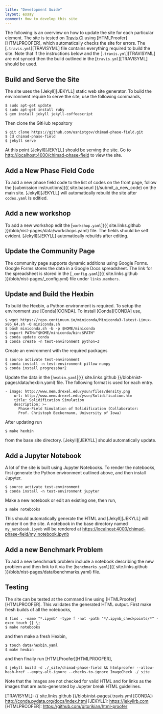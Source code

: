 ```yaml
---
title: "Development Guide"
layout: essay
comment: How to develop this site
---
```


The following is an overview on how to update the site for each
particular element. The site is tested on
[Travis CI](https://travis-ci.org/usnistgov/chimad-phase-field) using
[HTMLProofer][HTMLPROOFER], which automatically checks the site for
errors. The [`.travis.yml`][TRAVISYML] file contains everything
required to build the site. Note that if the instructions below and
the [`.travis.yml`][TRAVISYML] are not synced then the build outlined
in the [`travis.yml`][TRAVISYML] should be used.

## Build and Serve the Site

The site uses the [Jekyll][JEKYLL] static web site
generator. To build the environment require to serve the site, use the
following commands,

    $ sudo apt-get update
    $ sudo apt-get install ruby
    $ gem install jekyll jekyll-coffeescript

Then clone the GitHub repository

    $ git clone https://github.com/usnistgov/chimad-phase-field.git
    $ cd chimad-phase-field
    $ jekyll serve

At this point [Jekyll][JEKYLL] should be serving the site. Go to
[http://localhost:4000/chimad-phase-field](http://localhost:4000/chimad-phase-field])
to view the site.

## Add a New Phase Field Code

To add a new phase field code to the list of codes on the front page,
follow the [submission instructions]({{ site.baseurl
}}/submit_a_new_code) on the main site. [Jekyll][JEKYLL] will
automatically rebuild the site after `codes.yaml` is editied.

## Add a new workshop

To add a new workshop edit the [`workshop.yaml`]({{ site.links.github
}}/blob/nist-pages/data/workshops.yaml) file. The fields should be
self evident. [Jekyll][JEKYLL] automatically rebuilds after editing.

## Update the Community Page

The community page supports dynamic additions using Google
Forms. Google Forms stores the data in a Google Docs spreadsheet. The
link for the spreadsheet is stored in the [`_config.yaml`]({{
site.links.github }}/blob/nist-pages/_config.yml) file under
`links.members`.

## Update and Build the Hexbin

To build the Hexbin, a Python environment is required. To setup the
environment use [Conda][CONDA]. To install [Conda][CONDA] use,

    $ wget https://repo.continuum.io/miniconda/Miniconda3-latest-Linux-x86_64.sh -O miniconda.sh
    $ bash miniconda.sh -b -p $HOME/miniconda
    $ export PATH="$HOME/miniconda/bin:$PATH"
    $ conda update conda
    $ conda create -n test-environment python=3

Create an environment with the required packages

    $ source activate test-environment
    $ conda install -n test-environment pillow numpy
    $ conda install progressbar2

Update the data in the [`hexbin.yaml`]({{ site.links.github
}}/blob/nist-pages/data/hexbin.yaml) file. The following format is used for each entry.

    - image: http://www.mem.drexel.edu/ysun/files/density.png
        url: http://www.mem.drexel.edu/ysun/Solidification.htm
        title: Solidification Simulation
        description: >-
          Phase-Field Simulation of Solidification (Collaborator:
          Prof. Christoph Beckermann, University of Iowa)

After updating run

    $ make hexbin

from the base site directory. [Jekyll][JEKYLL] should automatically
update.

## Add a Jupyter Notebook

A lot of the site is built using Jupyter Notebooks. To render the
notebooks, first generate the Python environment outlined above, and
then install Jupyter.

    $ source activate test-environment
    $ conda install -n test-environment jupyter

Make a new notebook or edit an existing one, then run,

    $ make notebooks

This should automatically generate the HTML and [Jekyll][JEKYLL] will
render it on the site. A notebook in the base directory named
`my_notebook.ipynb` will be rendered at
[https://localhost:4000/chimad-phase-field/my_notebook.ipynb](https://localhost:4000/chimad-phase-field/my_notebook.ipynb)

## Add a new Benchmark Problem

To add a new benchmark problem include a notebook describing the new
problem and then link to it via the [`benchmarks.yaml`]({{
site.links.github }}/blob/nist-pages/data/benchmarks.yaml) file.

## Testing

The site can be tested at the command line using
[HTMLProofer][HTMLPROOFER]. This validates the generated HTML
output. First make fresh builds of all the notebooks,

    $ find . -name "*.ipynb" -type f -not -path "*/.ipynb_checkpoints/*" -exec touch {} \;
    $ make notebooks

and then make a fresh Hexbin,

    $ touch data/hexbin.yaml
    $ make hexbin

and then finally run [HTMLProofer][HTMLPROOFER],

    $ jekyll build -d ./_site/chimad-phase-field && htmlproofer --allow-hash-href --empty-alt-ignore --checks-to-ignore ImageCheck ./_site

Note that the images are not checked for valid HTML and for links as
the images that are auto-generated by Jupyter break HTML guidelines.

[TRAVISYML]: {{ site.links.github }}/blob/nist-pages/.travis.yml
[CONDA]: http://conda.pydata.org/docs/index.html
[JEKYLL]: https://jekyllrb.com
[HTMLPROOFER]: https://github.com/gjtorikian/html-proofer
